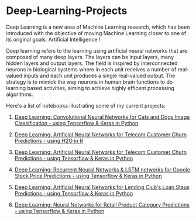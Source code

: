 # Deep-Learning-Projects

Deep Learning is a new area of Machine Learning research, which has been introduced with the objective of moving Machine Learning closer to one of its original goals: Artificial Intelligence !

Deep learning refers to the learning using artificial neural networks that are composed of many deep layers. The layers can be input layers, many hidden layers and output layers. The field is  inspired by interconnected neurons in biological systems where in each unit receives a number of real-valued inputs and  each unit produces a single real-valued output. The strategy is to mimick the way neurons in human brain functions to do learning based activities, aiming to achieve highly efficent processing algorithms.

Here's a list of notebooks illustrating some of my current projects:

1.  [Deep Learning: Convolutional Neural Networks for Cats and Dogs Image Classification - using Tensorflow & Keras in Python](http://nbviewer.jupyter.org/github/sinju-pau/Deep-Learning-Projects1/blob/master/DLKerasImageClassification.ipynb)

2.  [Deep Learning: Artificial Neural Networks for Telecom Customer Churn Predictions - using H2O in R ](http://nbviewer.jupyter.org/github/sinju-pau/Deep-Learning-Projects1/blob/master/CustomerChurnData.ipynb)

3.  [Deep Learning: Artificial Neural Networks for Telecom Customer Churn Predictions - using Tensorflow & Keras in Python](http://nbviewer.jupyter.org/github/sinju-pau/Deep-Learning-Projects1/blob/master/DLKerasCustomerChurnData.ipynb)

4.  [Deep Learning: Recurrent Neural Networks & LSTM networks for Google Stock Price Predictions - using Tensorflow & Keras in Python](http://nbviewer.jupyter.org/github/sinju-pau/Deep-Learning-Projects/blob/master/RecurrentNeuralNetLSTMs.ipynb)

5.  [Deep Learning: Artificial Neural Networks for Lending Club's Loan Staus Predictions - using Tensorflow & Keras in Python](http://nbviewer.jupyter.org/github/sinju-pau/Deep-Learning-Projects/blob/master/Loan.ipynb)

6.  [Deep Learning: Neural Networks for Retail Product Category Predictions - using Tensorflow & Keras in Python](http://nbviewer.jupyter.org/github/sinju-pau/Deep-Learning-Projects/blob/master/OnlineRetailProductSegment.ipynb)







